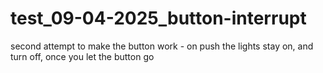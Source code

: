 # test_09-04-2025_button-interrupt
second attempt to make the button work - on push the lights stay on, and turn off, once you let the button go
